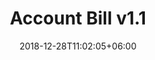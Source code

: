 ---
title: "Account Bill v1.1"
date: 2018-12-28T11:02:05+06:00
description: "this is meta description"
type : "docs"
---